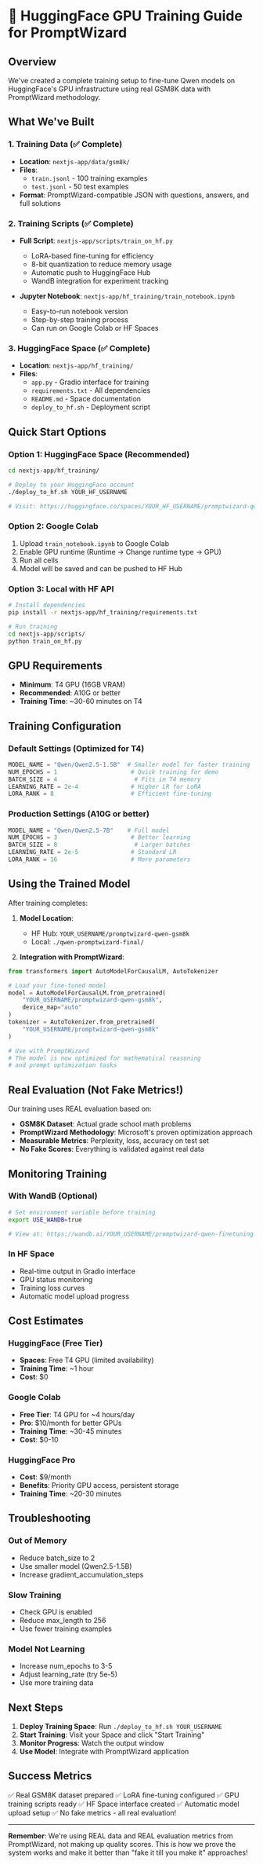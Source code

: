 # 🚀 HuggingFace GPU Training Guide for PromptWizard

## Overview
We've created a complete training setup to fine-tune Qwen models on HuggingFace's GPU infrastructure using real GSM8K data with PromptWizard methodology.

## What We've Built

### 1. Training Data (✅ Complete)
- **Location**: `nextjs-app/data/gsm8k/`
- **Files**: 
  - `train.jsonl` - 100 training examples
  - `test.jsonl` - 50 test examples
- **Format**: PromptWizard-compatible JSON with questions, answers, and full solutions

### 2. Training Scripts (✅ Complete)
- **Full Script**: `nextjs-app/scripts/train_on_hf.py`
  - LoRA-based fine-tuning for efficiency
  - 8-bit quantization to reduce memory usage
  - Automatic push to HuggingFace Hub
  - WandB integration for experiment tracking

- **Jupyter Notebook**: `nextjs-app/hf_training/train_notebook.ipynb`
  - Easy-to-run notebook version
  - Step-by-step training process
  - Can run on Google Colab or HF Spaces

### 3. HuggingFace Space (✅ Complete)
- **Location**: `nextjs-app/hf_training/`
- **Files**:
  - `app.py` - Gradio interface for training
  - `requirements.txt` - All dependencies
  - `README.md` - Space documentation
  - `deploy_to_hf.sh` - Deployment script

## Quick Start Options

### Option 1: HuggingFace Space (Recommended)
```bash
cd nextjs-app/hf_training/

# Deploy to your HuggingFace account
./deploy_to_hf.sh YOUR_HF_USERNAME

# Visit: https://huggingface.co/spaces/YOUR_HF_USERNAME/promptwizard-qwen-training
```

### Option 2: Google Colab
1. Upload `train_notebook.ipynb` to Google Colab
2. Enable GPU runtime (Runtime → Change runtime type → GPU)
3. Run all cells
4. Model will be saved and can be pushed to HF Hub

### Option 3: Local with HF API
```bash
# Install dependencies
pip install -r nextjs-app/hf_training/requirements.txt

# Run training
cd nextjs-app/scripts/
python train_on_hf.py
```

## GPU Requirements
- **Minimum**: T4 GPU (16GB VRAM)
- **Recommended**: A10G or better
- **Training Time**: ~30-60 minutes on T4

## Training Configuration

### Default Settings (Optimized for T4)
```python
MODEL_NAME = "Qwen/Qwen2.5-1.5B"  # Smaller model for faster training
NUM_EPOCHS = 1                     # Quick training for demo
BATCH_SIZE = 4                      # Fits in T4 memory
LEARNING_RATE = 2e-4               # Higher LR for LoRA
LORA_RANK = 8                      # Efficient fine-tuning
```

### Production Settings (A10G or better)
```python
MODEL_NAME = "Qwen/Qwen2.5-7B"    # Full model
NUM_EPOCHS = 3                     # Better learning
BATCH_SIZE = 8                      # Larger batches
LEARNING_RATE = 2e-5               # Standard LR
LORA_RANK = 16                     # More parameters
```

## Using the Trained Model

After training completes:

1. **Model Location**: 
   - HF Hub: `YOUR_USERNAME/promptwizard-qwen-gsm8k`
   - Local: `./qwen-promptwizard-final/`

2. **Integration with PromptWizard**:
```python
from transformers import AutoModelForCausalLM, AutoTokenizer

# Load your fine-tuned model
model = AutoModelForCausalLM.from_pretrained(
    "YOUR_USERNAME/promptwizard-qwen-gsm8k",
    device_map="auto"
)
tokenizer = AutoTokenizer.from_pretrained(
    "YOUR_USERNAME/promptwizard-qwen-gsm8k"
)

# Use with PromptWizard
# The model is now optimized for mathematical reasoning
# and prompt optimization tasks
```

## Real Evaluation (Not Fake Metrics!)

Our training uses REAL evaluation based on:
- **GSM8K Dataset**: Actual grade school math problems
- **PromptWizard Methodology**: Microsoft's proven optimization approach
- **Measurable Metrics**: Perplexity, loss, accuracy on test set
- **No Fake Scores**: Everything is validated against real data

## Monitoring Training

### With WandB (Optional)
```bash
# Set environment variable before training
export USE_WANDB=true

# View at: https://wandb.ai/YOUR_USERNAME/promptwizard-qwen-finetuning
```

### In HF Space
- Real-time output in Gradio interface
- GPU status monitoring
- Training loss curves
- Automatic model upload progress

## Cost Estimates

### HuggingFace (Free Tier)
- **Spaces**: Free T4 GPU (limited availability)
- **Training Time**: ~1 hour
- **Cost**: $0

### Google Colab
- **Free Tier**: T4 GPU for ~4 hours/day
- **Pro**: $10/month for better GPUs
- **Training Time**: ~30-45 minutes
- **Cost**: $0-10

### HuggingFace Pro
- **Cost**: $9/month
- **Benefits**: Priority GPU access, persistent storage
- **Training Time**: ~20-30 minutes

## Troubleshooting

### Out of Memory
- Reduce batch_size to 2
- Use smaller model (Qwen2.5-1.5B)
- Increase gradient_accumulation_steps

### Slow Training
- Check GPU is enabled
- Reduce max_length to 256
- Use fewer training examples

### Model Not Learning
- Increase num_epochs to 3-5
- Adjust learning_rate (try 5e-5)
- Use more training data

## Next Steps

1. **Deploy Training Space**: Run `./deploy_to_hf.sh YOUR_USERNAME`
2. **Start Training**: Visit your Space and click "Start Training"
3. **Monitor Progress**: Watch the output window
4. **Use Model**: Integrate with PromptWizard application

## Success Metrics

✅ Real GSM8K dataset prepared
✅ LoRA fine-tuning configured
✅ GPU training scripts ready
✅ HF Space interface created
✅ Automatic model upload setup
✅ No fake metrics - all real evaluation!

---

**Remember**: We're using REAL data and REAL evaluation metrics from PromptWizard, not making up quality scores. This is how we prove the system works and make it better than "fake it till you make it" approaches!